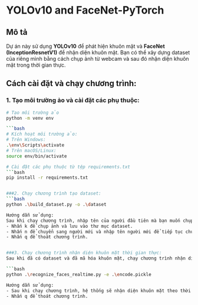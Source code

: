 # YOLOv10 and FaceNet-PyTorch

## Mô tả
Dự án này sử dụng **YOLOv10** để phát hiện khuôn mặt và **FaceNet (InceptionResnetV1)** để nhận diện khuôn mặt. Bạn có thể xây dựng dataset của riêng mình bằng cách chụp ảnh từ webcam và sau đó nhận diện khuôn mặt trong thời gian thực.

## Cách cài đặt và chạy chương trình:

### 1. Tạo môi trường ảo và cài đặt các phụ thuộc:
```bash
# Tạo môi trường ảo
python -m venv env

```bash
# Kích hoạt môi trường ảo:
# Trên Windows:
.\env\Scripts\activate
# Trên macOS/Linux:
source env/bin/activate

# Cài đặt các phụ thuộc từ tệp requirements.txt
```bash
pip install -r requirements.txt


###2. Chạy chương trình tạo dataset:
```bash
python .\build_dataset.py -o .\dataset

Hướng dẫn sử dụng:
Sau khi chạy chương trình, nhập tên của người đầu tiên mà bạn muốn chụp ảnh.
- Nhấn k để chụp ảnh và lưu vào thư mục dataset.
- Nhấn n để chuyển sang người mới và nhập tên người mới để tiếp tục chụp ảnh.
- Nhấn q để thoát chương trình.


###3. Chạy chương trình nhận diện khuôn mặt thời gian thực:
Sau khi đã có dataset và đã mã hóa khuôn mặt, chạy chương trình nhận diện khuôn mặt trong thời gian thực từ webcam bằng lệnh sau:

```bash
python .\recognize_faces_realtime.py -e .\encode.pickle

Hướng dẫn sử dụng:
- Sau khi chạy chương trình, hệ thống sẽ nhận diện khuôn mặt theo thời gian thực.
- Nhấn q để thoát chương trình.
